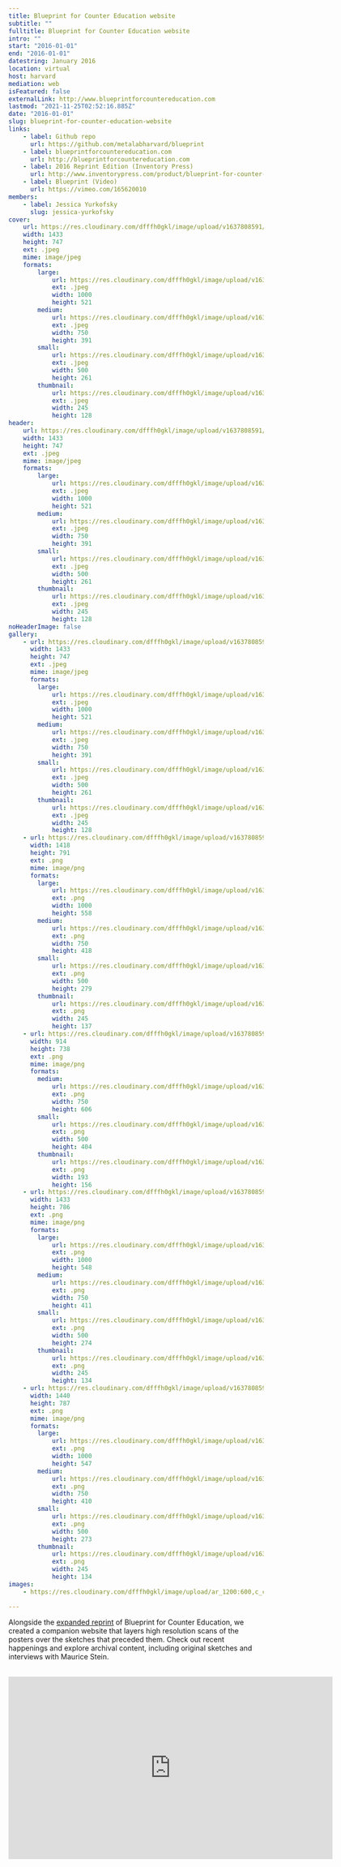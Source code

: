 ```yaml
---
title: Blueprint for Counter Education website
subtitle: ""
fulltitle: Blueprint for Counter Education website
intro: ""
start: "2016-01-01"
end: "2016-01-01"
datestring: January 2016
location: virtual
host: harvard
mediation: web
isFeatured: false
externalLink: http://www.blueprintforcountereducation.com
lastmod: "2021-11-25T02:52:16.885Z"
date: "2016-01-01"
slug: blueprint-for-counter-education-website
links:
    - label: Github repo
      url: https://github.com/metalabharvard/blueprint
    - label: blueprintforcountereducation.com
      url: http://blueprintforcountereducation.com
    - label: 2016 Reprint Edition (Inventory Press)
      url: http://www.inventorypress.com/product/blueprint-for-counter-education
    - label: Blueprint (Video)
      url: https://vimeo.com/165620010
members:
    - label: Jessica Yurkofsky
      slug: jessica-yurkofsky
cover:
    url: https://res.cloudinary.com/dfffh0gkl/image/upload/v1637808591/blueprintweb1_1184852a97.jpg
    width: 1433
    height: 747
    ext: .jpeg
    mime: image/jpeg
    formats:
        large:
            url: https://res.cloudinary.com/dfffh0gkl/image/upload/v1637808593/large_blueprintweb1_1184852a97.jpg
            ext: .jpeg
            width: 1000
            height: 521
        medium:
            url: https://res.cloudinary.com/dfffh0gkl/image/upload/v1637808593/medium_blueprintweb1_1184852a97.jpg
            ext: .jpeg
            width: 750
            height: 391
        small:
            url: https://res.cloudinary.com/dfffh0gkl/image/upload/v1637808593/small_blueprintweb1_1184852a97.jpg
            ext: .jpeg
            width: 500
            height: 261
        thumbnail:
            url: https://res.cloudinary.com/dfffh0gkl/image/upload/v1637808592/thumbnail_blueprintweb1_1184852a97.jpg
            ext: .jpeg
            width: 245
            height: 128
header:
    url: https://res.cloudinary.com/dfffh0gkl/image/upload/v1637808591/blueprintweb1_1184852a97.jpg
    width: 1433
    height: 747
    ext: .jpeg
    mime: image/jpeg
    formats:
        large:
            url: https://res.cloudinary.com/dfffh0gkl/image/upload/v1637808593/large_blueprintweb1_1184852a97.jpg
            ext: .jpeg
            width: 1000
            height: 521
        medium:
            url: https://res.cloudinary.com/dfffh0gkl/image/upload/v1637808593/medium_blueprintweb1_1184852a97.jpg
            ext: .jpeg
            width: 750
            height: 391
        small:
            url: https://res.cloudinary.com/dfffh0gkl/image/upload/v1637808593/small_blueprintweb1_1184852a97.jpg
            ext: .jpeg
            width: 500
            height: 261
        thumbnail:
            url: https://res.cloudinary.com/dfffh0gkl/image/upload/v1637808592/thumbnail_blueprintweb1_1184852a97.jpg
            ext: .jpeg
            width: 245
            height: 128
noHeaderImage: false
gallery:
    - url: https://res.cloudinary.com/dfffh0gkl/image/upload/v1637808591/blueprintweb1_1184852a97.jpg
      width: 1433
      height: 747
      ext: .jpeg
      mime: image/jpeg
      formats:
        large:
            url: https://res.cloudinary.com/dfffh0gkl/image/upload/v1637808593/large_blueprintweb1_1184852a97.jpg
            ext: .jpeg
            width: 1000
            height: 521
        medium:
            url: https://res.cloudinary.com/dfffh0gkl/image/upload/v1637808593/medium_blueprintweb1_1184852a97.jpg
            ext: .jpeg
            width: 750
            height: 391
        small:
            url: https://res.cloudinary.com/dfffh0gkl/image/upload/v1637808593/small_blueprintweb1_1184852a97.jpg
            ext: .jpeg
            width: 500
            height: 261
        thumbnail:
            url: https://res.cloudinary.com/dfffh0gkl/image/upload/v1637808592/thumbnail_blueprintweb1_1184852a97.jpg
            ext: .jpeg
            width: 245
            height: 128
    - url: https://res.cloudinary.com/dfffh0gkl/image/upload/v1637808591/blueprintweb4_44b3ed0089.png
      width: 1418
      height: 791
      ext: .png
      mime: image/png
      formats:
        large:
            url: https://res.cloudinary.com/dfffh0gkl/image/upload/v1637808592/large_blueprintweb4_44b3ed0089.png
            ext: .png
            width: 1000
            height: 558
        medium:
            url: https://res.cloudinary.com/dfffh0gkl/image/upload/v1637808593/medium_blueprintweb4_44b3ed0089.png
            ext: .png
            width: 750
            height: 418
        small:
            url: https://res.cloudinary.com/dfffh0gkl/image/upload/v1637808593/small_blueprintweb4_44b3ed0089.png
            ext: .png
            width: 500
            height: 279
        thumbnail:
            url: https://res.cloudinary.com/dfffh0gkl/image/upload/v1637808592/thumbnail_blueprintweb4_44b3ed0089.png
            ext: .png
            width: 245
            height: 137
    - url: https://res.cloudinary.com/dfffh0gkl/image/upload/v1637808592/blueprintweb2_451d2becfd.png
      width: 914
      height: 738
      ext: .png
      mime: image/png
      formats:
        medium:
            url: https://res.cloudinary.com/dfffh0gkl/image/upload/v1637808593/medium_blueprintweb2_451d2becfd.png
            ext: .png
            width: 750
            height: 606
        small:
            url: https://res.cloudinary.com/dfffh0gkl/image/upload/v1637808593/small_blueprintweb2_451d2becfd.png
            ext: .png
            width: 500
            height: 404
        thumbnail:
            url: https://res.cloudinary.com/dfffh0gkl/image/upload/v1637808592/thumbnail_blueprintweb2_451d2becfd.png
            ext: .png
            width: 193
            height: 156
    - url: https://res.cloudinary.com/dfffh0gkl/image/upload/v1637808591/blueprintweb5_cabb8c4be1.png
      width: 1433
      height: 786
      ext: .png
      mime: image/png
      formats:
        large:
            url: https://res.cloudinary.com/dfffh0gkl/image/upload/v1637808593/large_blueprintweb5_cabb8c4be1.png
            ext: .png
            width: 1000
            height: 548
        medium:
            url: https://res.cloudinary.com/dfffh0gkl/image/upload/v1637808593/medium_blueprintweb5_cabb8c4be1.png
            ext: .png
            width: 750
            height: 411
        small:
            url: https://res.cloudinary.com/dfffh0gkl/image/upload/v1637808594/small_blueprintweb5_cabb8c4be1.png
            ext: .png
            width: 500
            height: 274
        thumbnail:
            url: https://res.cloudinary.com/dfffh0gkl/image/upload/v1637808592/thumbnail_blueprintweb5_cabb8c4be1.png
            ext: .png
            width: 245
            height: 134
    - url: https://res.cloudinary.com/dfffh0gkl/image/upload/v1637808591/blueprintweb3_cb2b38744a.png
      width: 1440
      height: 787
      ext: .png
      mime: image/png
      formats:
        large:
            url: https://res.cloudinary.com/dfffh0gkl/image/upload/v1637808592/large_blueprintweb3_cb2b38744a.png
            ext: .png
            width: 1000
            height: 547
        medium:
            url: https://res.cloudinary.com/dfffh0gkl/image/upload/v1637808593/medium_blueprintweb3_cb2b38744a.png
            ext: .png
            width: 750
            height: 410
        small:
            url: https://res.cloudinary.com/dfffh0gkl/image/upload/v1637808593/small_blueprintweb3_cb2b38744a.png
            ext: .png
            width: 500
            height: 273
        thumbnail:
            url: https://res.cloudinary.com/dfffh0gkl/image/upload/v1637808592/thumbnail_blueprintweb3_cb2b38744a.png
            ext: .png
            width: 245
            height: 134
images:
    - https://res.cloudinary.com/dfffh0gkl/image/upload/ar_1200:600,c_crop/c_limit,h_1200,w_600/v1637808591/blueprintweb1_1184852a97.jpg

---
```

Alongside the [expanded reprint](http://www.inventorypress.com/product/blueprint-for-counter-education) of Blueprint for Counter Education, we created a companion website that layers high resolution scans of the posters over the sketches that preceded them. Check out recent happenings and explore archival content, including original sketches and interviews with Maurice Stein.

<br />

<iframe src="https://player.vimeo.com/video/165620010" width="640" height="360" frameborder="0" webkitallowfullscreen mozallowfullscreen allowfullscreen></iframe>